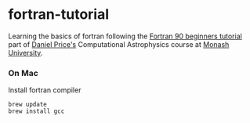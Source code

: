 # fortran-tutorial

Learning the basics of fortran following the
[Fortran 90 beginners tutorial](https://www.youtube.com/playlist?list=PLMzuj51UjsPTZjHd6XKB4PYbqYDsEBKwH)
part of [Daniel Price's](https://users.monash.edu.au/~dprice/)
Computational Astrophysics course at [Monash University](https://www.monash.edu).

### On Mac
Install fortran compiler
```
brew update
brew install gcc
```
